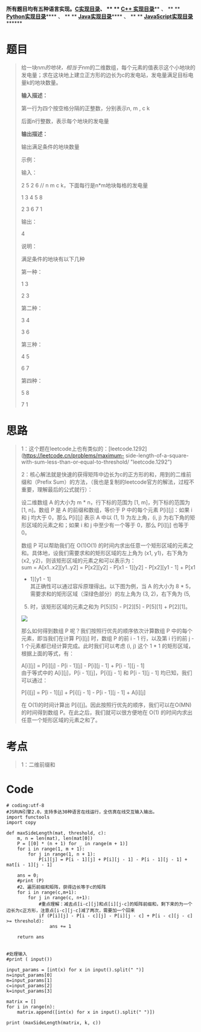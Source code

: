 **所有题目均有五种语言实现。[C实现目录](https://renjie.blog.csdn.net/article/details/129190260
"C实现目录")、 ** ** **[C++
实现目录](https://blog.csdn.net/misayaaaaa/category_12036814.html "C++
实现目录")****** 、 ** **
**[Python实现目录](https://blog.csdn.net/misayaaaaa/category_12111005.html
"Python实现目录")****** 、 ** **
**[Java实现目录](https://blog.csdn.net/misayaaaaa/category_12111006.html
"Java实现目录")****** 、 ** **
**[JavaScript实现目录](https://blog.csdn.net/misayaaaaa/category_12199270.html
"JavaScript实现目录")********

# 题目

>
> 给一块n*m的地块，相当于n*m的二维数组，每个元素的值表示这个小地块的发电量；求在这块地上建立正方形的边长为c的发电站，发电量满足目标电量k的地块数量。
>
> **输入描述：**
>
> 第一行为四个按空格分隔的正整数，分别表示n, m , c k
>
> 后面n行整数，表示每个地块的发电量
>
> **输出描述：**
>
> 输出满足条件的地块数量
>
> 示例：
>
> 输入：
>
> 2 5 2 6 // n m c k，下面每行是n*m地块每格的发电量
>
> 1 3 4 5 8
>
> 2 3 6 7 1
>
> 输出：
>
> 4
>
> 说明：
>
> 满足条件的地块有以下几种
>
> 第一种：
>
> 1 3
>
> 2 3
>
> 第二种：
>
> 3 4
>
> 3 6
>
> 第三种：
>
> 4 5
>
> 6 7
>
> 第四种：
>
> 5 8
>
> 7 1

# 思路

> 1：这个题在leetcode上也有类似的：[leetcode.1292](https://leetcode.cn/problems/maximum-
> side-length-of-a-square-with-sum-less-than-or-equal-to-threshold/
> "leetcode.1292")
>
> 2：核心解法就是快速的获得矩阵中边长为c的正方形的和，用到的二维前缀和（Prefix
> Sum）的方法，（我也是复制的leetcode官方的解法，过程不重要，理解最后的公式就行）：
>
> 设二维数组 A 的大小为 m * n，行下标的范围为 [1, m]，列下标的范围为 [1, n]。数组 P 是 A 的前缀和数组，等价于 P
> 中的每个元素 P[i][j]：如果 i 和 j 均大于 0，那么 P[i][j] 表示 A 中以 (1, 1) 为左上角，(i, j)
> 为右下角的矩形区域的元素之和；如果 i 和 j 中至少有一个等于 0，那么 P[i][j] 也等于 0。
>
> 数组 P 可以帮助我们在 O(1)O(1) 的时间内求出任意一个矩形区域的元素之和。具体地，设我们需要求和的矩形区域的左上角为 (x1,
> y1)，右下角为 (x2, y2)，则该矩形区域的元素之和可以表示为：  
>  sum = A[x1..x2][y1..y2] = P[x2][y2] - P[x1 - 1][y2] - P[x2][y1 - 1] + P[x1
> - 1][y1 - 1]  
>  其正确性可以通过容斥原理得出。以下图为例，当 A 的大小为 8 * 5，需要求和的矩形区域（深绿色部分）的左上角为 (3, 2)，右下角为 (5,
> 5) 时，该矩形区域的元素之和为 P[5][5] - P[2][5] - P[5][1] + P[2][1]。
>
> ![](https://img-blog.csdnimg.cn/985cbec8a65d47c89dcf8f0b08258fb7.png)
>
> 那么如何得到数组 P 呢？我们按照行优先的顺序依次计算数组 P 中的每个元素，即当我们在计算 P[i][j] 时，数组 P 的前 i - 1 行，以及第
> i 行的前 j - 1 个元素都已经计算完成。此时我们可以考虑 (i, j) 这个 1 * 1 的矩形区域，根据上面的等式，有：
>
>  
>  A[i][j] = P[i][j] - P[i - 1][j] - P[i][j - 1] + P[i - 1][j - 1]  
>  由于等式中的 A[i][j]，P[i - 1][j]，P[i][j - 1] 和 P[i - 1][j - 1] 均已知，我们可以通过：
>
>  
>  P[i][j] = P[i - 1][j] + P[i][j - 1] - P[i - 1][j - 1] + A[i][j]
>
>  
>  在 O(1)的时间计算出 P[i][j]。因此按照行优先的顺序，我们可以在O(MN) 的时间得到数组 P。在此之后，我们就可以很方便地在 O(1)
> 的时间内求出任意一个矩形区域的元素之和了。

# 考点

> 1：二维前缀和

# Code

    
    
    # coding:utf-8
    #JSRUN引擎2.0，支持多达30种语言在线运行，全仿真在线交互输入输出。 
    import functools
    import copy
    
    def maxSideLength(mat, threshold, c):
        m, n = len(mat), len(mat[0])
        P = [[0] * (n + 1) for _ in range(m + 1)]
        for i in range(1, m + 1):
            for j in range(1, n + 1):
                P[i][j] = P[i - 1][j] + P[i][j - 1] - P[i - 1][j - 1] + mat[i - 1][j - 1]
        
        ans = 0;
        #print (P)
        #2、遍历前缀和矩阵，获得边长等于c的矩阵
        for i in range(c,m+1):
            for j in range(c, n+1):
                #重点理解：减去点[i-c][j]和点[i][j-c]的矩阵前缀和，剩下来的为一个边长为c正方形，注意点[i-c][j-c]减了两次，需要加一个回来
                if (P[i][j] - P[i - c][j] - P[i][j - c] + P[i - c][j - c] >= threshold):
                    ans += 1
    
        return ans
    
    
    #处理输入
    #print ( input())
    
    input_params = [int(x) for x in input().split(" ")]
    n=input_params[0]
    m=input_params[1]
    c=input_params[2]
    k=input_params[3]
    
    matrix = []
    for i in range(n):
        matrix.append([int(x) for x in input().split(" ")])
    
    print (maxSideLength(matrix, k, c))
    
    
    

